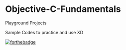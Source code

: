 # Objective-C-Fundamentals
Playground Projects

Sample Codes to practice and use XD
<Project Index>

[![forthebadge](http://forthebadge.com/images/badges/built-with-love.svg)](http://forthebadge.com)
